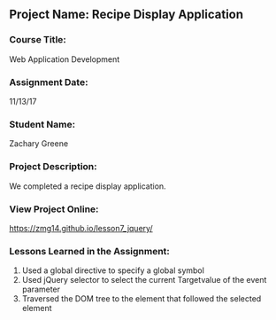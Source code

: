 ## Project Name:  Recipe Display Application

### Course Title:
Web Application Development

### Assignment Date:  
11/13/17

### Student Name:  
Zachary Greene

### Project Description:
We completed a recipe display application. 

### View Project Online:
https://zmg14.github.io/lesson7_jquery/

### Lessons Learned in the Assignment:
1. Used a global directive to specify a global symbol 
2. Used jQuery selector to select the current Targetvalue of the event parameter
3. Traversed the DOM tree to the element that followed the selected element

